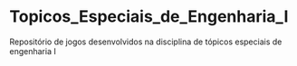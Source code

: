 # Topicos_Especiais_de_Engenharia_I
Repositório de jogos desenvolvidos na disciplina de tópicos especiais de engenharia I
